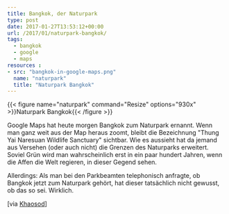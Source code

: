 ```yaml
---
title: Bangkok, der Naturpark
type: post
date: 2017-01-27T13:53:12+00:00
url: /2017/01/naturpark-bangkok/
tags:
  - bangkok
  - google
  - maps
resources :
- src: "bangkok-in-google-maps.png"
  name: "naturpark"
  title: "Naturpark Bangkok"
---
```


{{< figure name="naturpark" command="Resize" options="930x" >}}Naturpark Bangkok{{< /figure >}}

Google Maps hat heute morgen Bangkok zum Naturpark ernannt. Wenn man ganz weit aus der Map heraus zoomt, bleibt die Bezeichnung "Thung Yai Naresuan Wildlife Sanctuary" sichtbar. Wie es aussieht hat da jemand aus Versehen (oder auch nicht) die Grenzen des Naturparks erweitert. Soviel Grün wird man wahrscheinlich erst in ein paar hundert Jahren, wenn die Affen die Welt regieren, in dieser Gegend sehen.

Allerdings: Als man bei den Parkbeamten telephonisch anfragte, ob Bangkok jetzt zum Naturpark gehört, hat dieser tatsächlich nicht gewusst, ob das so sei. Wirklich.

\[via [Khaosod][1]]

[1]: http://www.khaosodenglish.com/culture/net/2017/01/27/much-green-google-declares-bangkok-parkland/
